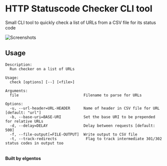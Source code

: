 # HTTP Statuscode Checker CLI tool

Small CLI tool to quickly check a list of URLs from a CSV file for its status code

![Screenshots](https://user-images.githubusercontent.com/431360/45353897-808cf280-b5bc-11e8-98c5-7bf2065de76a.png)

## Usage

```shell
Description:
  Run checker on a list of URLs

Usage:
  check [options] [--] [<file>]

Arguments:
  file                             Filename to parse for URLs

Options:
  -u, --url-header=URL-HEADER      Name of header in CSV file for URL [default: "url"]
  -b, --base-uri=BASE-URI          Set the base URI to be prepended for relative URLs
  -d, --delay=DELAY                Delay between requests [default: 500]
  -f, --file-output[=FILE-OUTPUT]  Write output to CSV file
  -t, --track-redirects             Flag to track intermediate 301/302 status codes in output too
 
```

#### Built by elgentos
